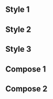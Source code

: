## Style 1

<hollowOut-circle/>

## Style 2

<hollowOut-twoCircles/>

## Style 3

<hollowOut-manyCircles/>

## Compose 1
<hollowOut-composeTreee/>

## Compose 2

<hollowOut-composeMany/>

